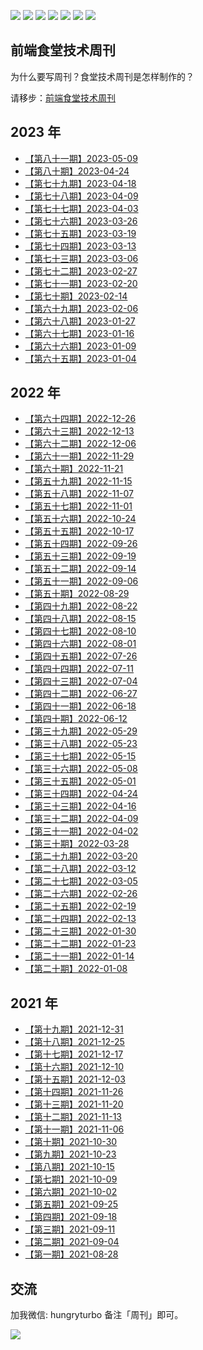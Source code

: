 [![](https://img.shields.io/badge/Zhubai-%E7%AB%B9%E7%99%BD-%23f64343)](https://hungryturbo.zhubai.love/)
[![](https://img.shields.io/badge/WeChat-微信群-brightgreen)](#交流)
[![](https://img.shields.io/badge/公众号-前端食堂-blueviolet)](#交流)
[![](https://img.shields.io/badge/Juejin-掘金-blue)](https://juejin.im/user/5a2de8a8f265da4320032fc4)
[![](https://img.shields.io/badge/Weibo-微博-orange)](https://weibo.com/u/2771284557)
[![](https://img.shields.io/badge/Zhihu-知乎-blue)](https://www.zhihu.com/people/huo-yi-tong-98)
[![](https://img.shields.io/badge/bilili-哔哩哔哩-ff69b4)](https://space.bilibili.com/161753278)

## 前端食堂技术周刊

为什么要写周刊？食堂技术周刊是怎样制作的？

请移步：[前端食堂技术周刊](https://mp.weixin.qq.com/s/86Cz3KUWqutu9J0V4tyabQ)

## 2023 年

- [【第八十一期】2023-05-09](https://github.com/Geekhyt/weekly/issues/86)
- [【第八十期】2023-04-24](https://github.com/Geekhyt/weekly/issues/84)
- [【第七十九期】2023-04-18](https://github.com/Geekhyt/weekly/issues/83)
- [【第七十八期】2023-04-09](https://github.com/Geekhyt/weekly/issues/82)
- [【第七十七期】2023-04-03](https://github.com/Geekhyt/weekly/issues/81)
- [【第七十六期】2023-03-26](https://github.com/Geekhyt/weekly/issues/80)
- [【第七十五期】2023-03-19](https://github.com/Geekhyt/weekly/issues/79)
- [【第七十四期】2023-03-13](https://github.com/Geekhyt/weekly/issues/78)
- [【第七十三期】2023-03-06](https://github.com/Geekhyt/weekly/issues/77)
- [【第七十二期】2023-02-27](https://github.com/Geekhyt/weekly/issues/76)
- [【第七十一期】2023-02-20](https://github.com/Geekhyt/weekly/issues/75)
- [【第七十期】2023-02-14](https://github.com/Geekhyt/weekly/issues/74)
- [【第六十九期】2023-02-06](https://github.com/Geekhyt/weekly/issues/73)
- [【第六十八期】2023-01-27](https://github.com/Geekhyt/weekly/issues/72)
- [【第六十七期】2023-01-16](https://github.com/Geekhyt/weekly/issues/71)
- [【第六十六期】2023-01-09](https://github.com/Geekhyt/weekly/issues/70)
- [【第六十五期】2023-01-04](https://github.com/Geekhyt/weekly/issues/69)

## 2022 年

- [【第六十四期】2022-12-26](https://github.com/Geekhyt/weekly/issues/68)
- [【第六十三期】2022-12-13](https://github.com/Geekhyt/weekly/issues/67)
- [【第六十二期】2022-12-06](https://github.com/Geekhyt/weekly/issues/66)
- [【第六十一期】2022-11-29](https://github.com/Geekhyt/weekly/issues/65)
- [【第六十期】2022-11-21](https://github.com/Geekhyt/weekly/issues/64)
- [【第五十九期】2022-11-15](https://github.com/Geekhyt/weekly/issues/63)
- [【第五十八期】2022-11-07](https://github.com/Geekhyt/weekly/issues/62)
- [【第五十七期】2022-11-01](https://github.com/Geekhyt/weekly/issues/61)
- [【第五十六期】2022-10-24](https://github.com/Geekhyt/weekly/issues/60)
- [【第五十五期】2022-10-17](https://github.com/Geekhyt/weekly/issues/59)
- [【第五十四期】2022-09-26](https://github.com/Geekhyt/weekly/issues/58)
- [【第五十三期】2022-09-19](https://github.com/Geekhyt/weekly/issues/57)
- [【第五十二期】2022-09-14](https://github.com/Geekhyt/weekly/issues/56)
- [【第五十一期】2022-09-06](https://github.com/Geekhyt/weekly/issues/55)
- [【第五十期】2022-08-29](https://github.com/Geekhyt/weekly/issues/53)
- [【第四十九期】2022-08-22](https://github.com/Geekhyt/weekly/issues/51)
- [【第四十八期】2022-08-15](https://github.com/Geekhyt/weekly/issues/50)
- [【第四十七期】2022-08-10](https://github.com/Geekhyt/weekly/issues/49)
- [【第四十六期】2022-08-01](https://github.com/Geekhyt/weekly/issues/48)
- [【第四十五期】2022-07-26](https://github.com/Geekhyt/weekly/issues/47)
- [【第四十四期】2022-07-11](https://github.com/Geekhyt/weekly/issues/46)
- [【第四十三期】2022-07-04](https://github.com/Geekhyt/weekly/issues/45)
- [【第四十二期】2022-06-27](https://github.com/Geekhyt/weekly/issues/44)
- [【第四十一期】2022-06-18](https://github.com/Geekhyt/weekly/issues/43)
- [【第四十期】2022-06-12](https://github.com/Geekhyt/weekly/issues/42)
- [【第三十九期】2022-05-29](https://github.com/Geekhyt/weekly/issues/41)
- [【第三十八期】2022-05-23](https://github.com/Geekhyt/weekly/issues/40)
- [【第三十七期】2022-05-15](https://github.com/Geekhyt/weekly/issues/39)
- [【第三十六期】2022-05-08](https://github.com/Geekhyt/weekly/issues/38)
- [【第三十五期】2022-05-01](https://github.com/Geekhyt/weekly/issues/36)
- [【第三十四期】2022-04-24](https://github.com/Geekhyt/weekly/issues/35)
- [【第三十三期】2022-04-16](https://github.com/Geekhyt/weekly/issues/34)
- [【第三十二期】2022-04-09](https://github.com/Geekhyt/weekly/issues/33)
- [【第三十一期】2022-04-02](https://github.com/Geekhyt/weekly/issues/32)
- [【第三十期】2022-03-28](https://github.com/Geekhyt/weekly/issues/31)
- [【第二十九期】2022-03-20](https://github.com/Geekhyt/weekly/issues/30)
- [【第二十八期】2022-03-12](https://github.com/Geekhyt/weekly/issues/29)
- [【第二十七期】2022-03-05](https://github.com/Geekhyt/weekly/issues/28)
- [【第二十六期】2022-02-26](https://github.com/Geekhyt/weekly/issues/27)
- [【第二十五期】2022-02-19](https://github.com/Geekhyt/weekly/issues/26)
- [【第二十四期】2022-02-13](https://github.com/Geekhyt/weekly/issues/25)
- [【第二十三期】2022-01-30](https://github.com/Geekhyt/weekly/issues/24)
- [【第二十二期】2022-01-23](https://github.com/Geekhyt/weekly/issues/23)
- [【第二十一期】2022-01-14](https://github.com/Geekhyt/weekly/issues/22)
- [【第二十期】2022-01-08](https://github.com/Geekhyt/weekly/issues/21)

## 2021 年

- [【第十九期】2021-12-31](https://github.com/Geekhyt/weekly/issues/20)
- [【第十八期】2021-12-25](https://github.com/Geekhyt/weekly/issues/19)
- [【第十七期】2021-12-17](https://github.com/Geekhyt/weekly/issues/18)
- [【第十六期】2021-12-10](https://github.com/Geekhyt/weekly/issues/17)
- [【第十五期】2021-12-03](https://github.com/Geekhyt/weekly/issues/16)
- [【第十四期】2021-11-26](https://github.com/Geekhyt/weekly/issues/14)
- [【第十三期】2021-11-20](https://github.com/Geekhyt/weekly/issues/13)
- [【第十二期】2021-11-13](https://github.com/Geekhyt/weekly/issues/12)
- [【第十一期】2021-11-06](https://github.com/Geekhyt/weekly/issues/11)
- [【第十期】2021-10-30](https://github.com/Geekhyt/weekly/issues/10)
- [【第九期】2021-10-23](https://github.com/Geekhyt/weekly/issues/9)
- [【第八期】2021-10-15](https://github.com/Geekhyt/weekly/issues/8)
- [【第七期】2021-10-09](https://github.com/Geekhyt/weekly/issues/7)
- [【第六期】2021-10-02](https://github.com/Geekhyt/weekly/issues/6)
- [【第五期】2021-09-25](https://github.com/Geekhyt/weekly/issues/5)
- [【第四期】2021-09-18](https://github.com/Geekhyt/weekly/issues/4)
- [【第三期】2021-09-11](https://github.com/Geekhyt/weekly/issues/3)
- [【第二期】2021-09-04](https://github.com/Geekhyt/weekly/issues/2)
- [【第一期】2021-08-28](https://github.com/Geekhyt/weekly/issues/1)


## 交流

加我微信: hungryturbo 备注「周刊」即可。

![](https://github.com/Geekhyt/front-end-canteen/blob/master/images/new-qrcode.jpg)
